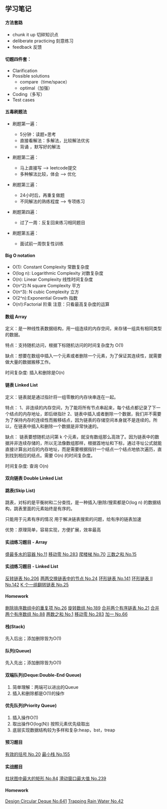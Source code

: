 ## 学习笔记

#### 方法套路
- chunk it up 切碎知识点
- deliberate practicing 刻意练习
- feedback 反馈

#### 切题四件套：
 - Clarification
 - Possible solutions 
   - compare（time/space） 
   - optimal（加强）
- Coding（多写）
- Test cases

#### 五毒刷题法
- 刷题第一遍：
    - 5分钟：读题+思考
    - 直接看解法：多解法，比较解法优劣
    - 背诵 ，默写好的解法

- 刷题第二遍：
    - 马上直接写 --> leetcode提交
    - 多种解法比较，体会 --> 优化

- 刷题第三遍：
    - 24小时后，再重复做题
    - 不同解法的熟练程度 --> 专项练习

- 刷题第四遍：
    - 过了一周：反复回来练习相同题目

- 刷题第五遍：
    - 面试前一周恢复性训练

#### Big O notation
- O(1): Constant Complexity 常数复杂度
- O(log n): Logarithmic Complexity 对数复杂度
- O(n): Linear Complexity 线性时间复杂度
- O(n^2):N square Complexity 平方
- O(n^3): N cubic Complexity 立方
- O(2^n):Exponential Growth 指数
- O(n!):Factorial 阶乘
注意：只看最高复杂度的运算

#### 数组 Array
定义：是一种线性表数据结构，用一组连续的内存空间，来存储一组具有相同类型的数据。

特点：支持随机访问，根据下标随机访问的时间复杂度为 O(1)

缺点：想要在数组中插入一个元素或者删除一个元素，为了保证其连续性，就需要做大量的数据搬移工作。

时间复杂度: 插入和删除是O(n)

#### 链表 Linked List
定义：链表就是通过指针将一组零散的内存块串连在一起。

特点：
1、非连续的内存空间，为了能将所有节点串起来，每个结点都记录了下一个结点的内存地址，即后继指针
2、链表中插入或者删除一个数据，我们并不需要为了保持内存的连续性而搬移结点，因为链表的存储空间本身就不是连续的。所以，在链表中插入和删除一个数据是非常快速的。

缺点：
链表要想随机访问第 k 个元素，就没有数组那么高效了。因为链表中的数据并非连续存储的，所以无法像数组那样，根据首地址和下标，通过寻址公式就能直接计算出对应的内存地址，而是需要根据指针一个结点一个结点地依次遍历，直到找到相应的结点。需要 O(n) 的时间复杂度。

时间复杂度: 查询 O(n)

#### 双向链表 Double Linked List

#### 跳表(Skip List)
跳表，对标的是平衡树和二分查找，是一种插入/删除/搜索都是O(log n) 的数据结构，跳表里面的元素始终是有序的。

只能用于元素有序的情况
用于解决链表搜索的问题，给有序的链表加速

优势：原理简单，容易实现，方便扩展，效率最高

#### 实战练习题目 - Array
[盛最多水的容器 No.11](https://leetcode-cn.com/problems/container-with-most-water/)
[移动零 No.283](https://leetcode-cn.com/problems/move-zeroes/)
[爬楼梯 No.70](https://leetcode-cn.com/problems/climbing-stairs/)
[三数之和 No.15](https://leetcode-cn.com/problems/3sum/)

#### 实战练习题目 - Linked List
[反转链表 No.206](https://leetcode-cn.com/problems/reverse-linked-list/)
[两两交换链表中的节点 No.24](https://leetcode-cn.com/problems/swap-nodes-in-pairs/)
[环形链表 No.141](https://leetcode-cn.com/problems/linked-list-cycle/)
[环形链表 II No.142](https://leetcode-cn.com/problems/linked-list-cycle-ii/)
[K 个一组翻转链表 No.25](https://leetcode-cn.com/problems/reverse-nodes-in-k-group/)

#### Homework
[删除排序数组中的重复项 No.26](https://leetcode-cn.com/problems/remove-duplicates-from-sorted-array/)
[旋转数组 No.189](https://leetcode-cn.com/problems/rotate-array/)
[合并两个有序链表 No.21](https://leetcode-cn.com/problems/merge-two-sorted-lists/)
[合并两个有序数组 No.88](https://leetcode-cn.com/problems/merge-sorted-array/)
[两数之和 No.1](https://leetcode-cn.com/problems/two-sum/)
[移动零 No.283](https://leetcode-cn.com/problems/move-zeroes/)
[加一 No.66](https://leetcode-cn.com/problems/plus-one/)


#### 栈(Stack)
先入后出；添加删除皆为O(1)

#### 队列(Queue)
先入先出；添加删除皆为O(1)

#### 双端队列(Deque:Double-End Queue)
1. 简单理解：两端可以进出的Queue
2. 插入和删除都是O(1)的操作

#### 优先队列(Priority Queue)
1. 插入操作O(1)
2. 取出操作O(log(N)) 按照元素优先级取出
3. 底层实现数据结构较为多样和复杂:heap，bst，treap


#### 预习题目
[有效的括号 No.20](https://leetcode-cn.com/problems/valid-parentheses/description/)
[最小栈 No.155](https://leetcode-cn.com/problems/min-stack/)

#### 实战题目
[柱状图中最大的矩形 No.84](https://leetcode-cn.com/problems/largest-rectangle-in-histogram/)
[滑动窗口最大值 No.239](https://leetcode-cn.com/problems/sliding-window-maximum/)

#### Homework
[Design Circular Deque No.641](https://leetcode.com/problems/design-circular-deque/)
[Trapping Rain Water No.42](https://leetcode.com/problems/trapping-rain-water/)
